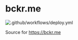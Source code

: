 # bckr.me

![.github/workflows/deploy.yml](https://github.com/blbecker/bckr.me/workflows/.github/workflows/deploy.yml/badge.svg?branch=master)

Source for https://bckr.me
